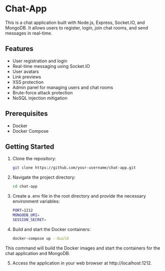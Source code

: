 # Chat-App

This is a chat application built with Node.js, Express, Socket.IO, and MongoDB. It allows users to register, login, join chat rooms, and send messages in real-time.

## Features

- User registration and login
- Real-time messaging using Socket.IO
- User avatars
- Link previews
- XSS protection
- Admin panel for managing users and chat rooms
- Brute-force attack protection
- NoSQL injection mitigation

## Prerequisites

- Docker
- Docker Compose

## Getting Started

1. Clone the repository:

   ```bash
   git clone https://github.com/your-username/chat-app.git
   ```

2. Navigate the project directory:

   ```bash
   cd chat-app
   ```

3. Create a .env file in the root directory and provide the necessary environment variables:

   ```bash
   PORT=1212
   MONGODB_URI=
   SESSION_SECRET=
   ```

4. Build and start the Docker containers:

   ```bash
   docker-compose up --build
   ```

This command will build the Docker images and start the containers for the chat application and MongoDB.

5. Access the application in your web browser at http://localhost:1212.